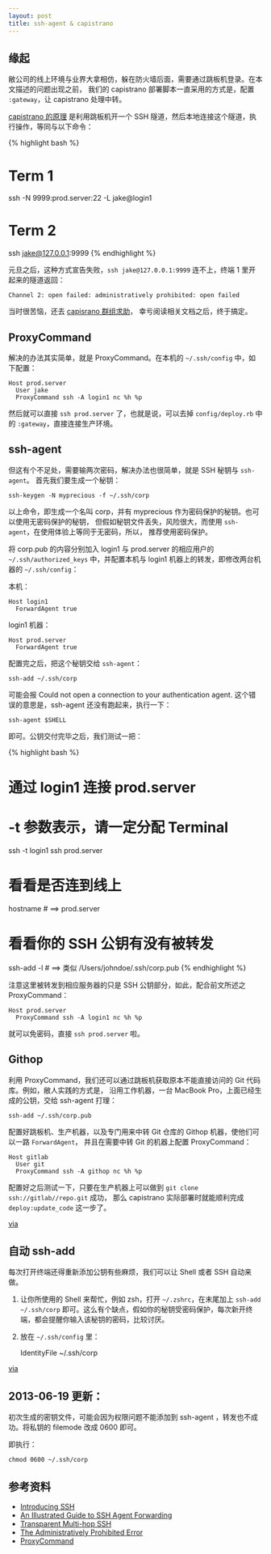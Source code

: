 ```yaml
---
layout: post
title: ssh-agent & capistrano
---
```


## 缘起

敝公司的线上环境与业界大拿相仿，躲在防火墙后面，需要通过跳板机登录。在本文描述的问题出现之前，
我们的 capistrano 部署脚本一直采用的方式是，配置 `:gateway`，让 capistrano 处理中转。

[capistrano 的原理](http://weblog.jamisbuck.org/2006/9/26/inside-capistrano-the-gateway-implementation)
是利用跳板机开一个 SSH 隧道，然后本地连接这个隧道，执行操作，等同与以下命令：

{% highlight bash %}
# Term 1
ssh -N 9999:prod.server:22 -L jake@login1

# Term 2
ssh jake@127.0.0.1:9999
{% endhighlight %}

元旦之后，这种方式宣告失败，`ssh jake@127.0.0.1:9999` 连不上，终端 1 里开起来的隧道返回：

    Channel 2: open failed: administratively prohibited: open failed

当时很苦恼，还去
[capisrano 群组求助](https://groups.google.com/forum/#!topic/capistrano/3p09d46erFQ)，
幸亏阅读相关文档之后，终于搞定。

## ProxyCommand

解决的办法其实简单，就是 ProxyCommand。在本机的 `~/.ssh/config` 中，如下配置：

    Host prod.server
      User jake
      ProxyCommand ssh -A login1 nc %h %p

然后就可以直接 `ssh prod.server` 了，也就是说，可以去掉 `config/deploy.rb` 中的
`:gateway`，直接连接生产环境。

## ssh-agent

但这有个不足处，需要输两次密码，解决办法也很简单，就是 SSH 秘钥与 `ssh-agent`。
首先我们要生成一个秘钥：

    ssh-keygen -N myprecious -f ~/.ssh/corp

以上命令，即生成一个名叫 corp，并有 myprecious 作为密码保护的秘钥。也可以使用无密码保护的秘钥，
但假如秘钥文件丢失，风险很大，而使用 `ssh-agent`，在使用体验上等同于无密码，所以，
推荐使用密码保护。

将 corp.pub 的内容分别加入 login1 与 prod.server 的相应用户的
`~/.ssh/authorized_keys` 中，并配置本机与 login1 机器上的转发，即修改两台机器的
`~/.ssh/config`：

本机：

    Host login1
      ForwardAgent true

login1 机器：

    Host prod.server
      ForwardAgent true

配置完之后，把这个秘钥交给 `ssh-agent`：

    ssh-add ~/.ssh/corp

可能会报 Could not open a connection to your authentication agent.
这个错误的意思是，ssh-agent 还没有跑起来，执行一下：

    ssh-agent $SHELL

即可。公钥交付完毕之后，我们测试一把：

{% highlight bash %}
# 通过 login1 连接 prod.server
# -t 参数表示，请一定分配 Terminal
ssh -t login1 ssh prod.server

# 看看是否连到线上
hostname    # ==> prod.server

# 看看你的 SSH 公钥有没有被转发
ssh-add -l  # ==> 类似 /Users/johndoe/.ssh/corp.pub
{% endhighlight %}

注意这里被转发到相应服务器的只是 SSH 公钥部分，如此，配合前文所述之 ProxyCommand：

    Host prod.server
      ProxyCommand ssh -A login1 nc %h %p

就可以免密码，直接 `ssh prod.server` 啦。

## Githop

利用 ProxyCommand，我们还可以通过跳板机获取原本不能直接访问的 Git 代码库。例如，敝人实践的方式是，
沿用工作机器，一台 MacBook Pro，上面已经生成的公钥，交给 ssh-agent 打理：

    ssh-add ~/.ssh/corp.pub

配置好跳板机、生产机器，以及专门用来中转 Git 仓库的 Githop 机器，使他们可以一路 `ForwardAgent`，
并且在需要中转 Git 的机器上配置 ProxyCommand：

    Host gitlab
      User git
      ProxyCommand ssh -A githop nc %h %p

配置好之后测试一下，只要在生产机器上可以做到 `git clone ssh://gitlab//repo.git` 成功，
那么 capistrano 实际部署时就能顺利完成 `deploy:update_code` 这一步了。

[via](http://stackoverflow.com/questions/4769986/git-clone-from-remote-ssh-repository-change-the-machine-on-the-remote-network)

## 自动 ssh-add

每次打开终端还得重新添加公钥有些麻烦，我们可以让 Shell 或者 SSH 自动来做。

1. 让你所使用的 Shell 来帮忙，例如 zsh，打开 `~/.zshrc`，在末尾加上 `ssh-add ~/.ssh/corp`
即可。这么有个缺点，假如你的秘钥受密码保护，每次新开终端，都会提醒你输入该秘钥的密码，比较讨厌。

2. 放在 `~/.ssh/config` 里：

    IdentityFile ~/.ssh/corp

[via](http://stackoverflow.com/questions/3466626/add-private-key-permanently-with-ssh-add-on-ubuntu)

## 2013-06-19 更新：

初次生成的密钥文件，可能会因为权限问题不能添加到 ssh-agent ，转发也不成功。将私钥的 filemode 改成 0600 即可。

即执行：

    chmod 0600 ~/.ssh/corp

## 参考资料

 - [Introducing SSH](http://kimmo.suominen.com/docs/ssh/)
 - [An Illustrated Guide to SSH Agent Forwarding](http://unixwiz.net/techtips/ssh-agent-forwarding.html)
 - [Transparent Multi-hop SSH](http://sshmenu.sourceforge.net/articles/transparent-mulithop.html)
 - [The Administratively Prohibited Error](http://unix.stackexchange.com/questions/14160/ssh-tunneling-error-channel-1-open-failed-administratively-prohibited-open)
 - [ProxyCommand](http://superuser.com/questions/107679/forward-ssh-traffic-through-a-middle-machine)
